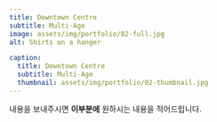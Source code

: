 ```yaml
---
title: Downtown Centre
subtitle: Multi-Age
image: assets/img/portfolio/02-full.jpg
alt: Shirts on a hanger

caption:
  title: Downtown Centre
  subtitle: Multi-Age
  thumbnail: assets/img/portfolio/02-thumbnail.jpg
---
```


내용을 보내주시면 **이부분에** 원하시는 내용을 적어드립니다.

